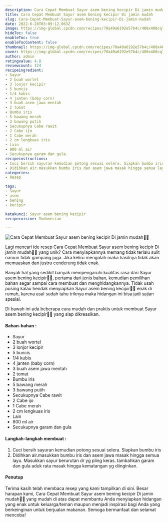 ```yaml
---
description: Cara Cepat Membuat Sayur asem bening kecipir Di jamin mudah"
title: Cara Cepat Membuat Sayur asem bening kecipir Di jamin mudah
slug: Cara-Cepat-Membuat-Sayur-asem-bening-kecipir-Di-jamin-mudah
date: 2022-6-20T03:09:12.063Z
image: https://img-global.cpcdn.com/recipes/70a49a6192e57b4c/400x400cq70/photo.jpg
hideToc: false
enableToc: true
enableTocContent: false
thumbnail: https://img-global.cpcdn.com/recipes/70a49a6192e57b4c/400x400cq70/photo.jpg
cover: https://img-global.cpcdn.com/recipes/70a49a6192e57b4c/400x400cq70/photo.jpg
author: admin
ratingvalue: 4.8
reviewcount: 124
recipeingredient:
- Sayur
- 2 buah wortel
- 3 lonjor kecipir
- 5 buncis
- 1/4 kubis
- 4 janten (baby corn)
- 3 buah asem jawa mentah
- 2 tomat
- Bumbu iris
- 5 bawang merah
- 3 bawang putih
- Secukupnya Cabe rawit
- 2 Cabe ijo
- 1 Cabe merah
- 2 cm lengkuas iris
- Lain
- 800 ml air
- Secukupnya garam dan gula
recipeinstructions:
- Cuci bersih sayuran kemudian potong sesuai selera. Siapkan bumbu iris
- Didihkan air.masukkan bumbu iris dan asem jawa masak hingga semua layu. Masukkan sayur berurutan dr yg pling keras. tambahkan garam dan gula aduk rata masak hingga kematangan yg diinginkan.
categories:
- Resep

tags:
- Sayur
- asem
- bening
- kecipir

katakunci: Sayur asem bening kecipir
recipecuisine: Indonesian

---
```


![Cara Cepat Membuat Sayur asem bening kecipir Di jamin mudah👩‍🍳](https://img-global.cpcdn.com/recipes/70a49a6192e57b4c/400x400cq70/photo.jpg)

Lagi mencari ide resep Cara Cepat Membuat Sayur asem bening kecipir Di jamin mudah👩‍🍳 yang unik? Cara menyiapkannya memang tidak terlalu sulit namun tidak gampang juga. Jika keliru mengolah maka hasilnya tidak akan memuaskan dan justru cenderung tidak enak.

Banyak hal yang sedikit banyak mempengaruhi kualitas rasa dari Sayur asem bening kecipir👩‍🍳, pertama dari jenis bahan, kemudian pemilihan bahan segar sampai cara membuat dan menghidangkannya. Tidak usah pusing kalau hendak menyiapkan Sayur asem bening kecipir👩‍🍳 enak di rumah, karena asal sudah tahu triknya maka hidangan ini bisa jadi sajian spesial.

Di bawah ini ada beberapa cara mudah dan praktis untuk membuat Sayur asem bening kecipir👩‍🍳 yang siap dikreasikan.

<!--inarticleads1-->

#### Bahan-bahan :

- Sayur
- 2 buah wortel
- 3 lonjor kecipir
- 5 buncis
- 1/4 kubis
- 4 janten (baby corn)
- 3 buah asem jawa mentah
- 2 tomat
- Bumbu iris
- 5 bawang merah
- 3 bawang putih
- Secukupnya Cabe rawit
- 2 Cabe ijo
- 1 Cabe merah
- 2 cm lengkuas iris
- Lain
- 800 ml air
- Secukupnya garam dan gula

<!--inarticleads2-->

#### Langkah-langkah membuat :

1. Cuci bersih sayuran kemudian potong sesuai selera. Siapkan bumbu iris
1. Didihkan air.masukkan bumbu iris dan asem jawa masak hingga semua layu. Masukkan sayur berurutan dr yg pling keras. tambahkan garam dan gula aduk rata masak hingga kematangan yg diinginkan.

#### Penutup

Terima kasih telah membaca resep yang kami tampilkan di sini. Besar harapan kami, Cara Cepat Membuat Sayur asem bening kecipir Di jamin mudah👩‍🍳 yang mudah di atas dapat membantu Anda menyiapkan hidangan yang enak untuk keluarga/teman maupun menjadi inspirasi bagi Anda yang berkeinginan untuk berjualan makanan. Semoga bermanfaat dan selamat mencoba!